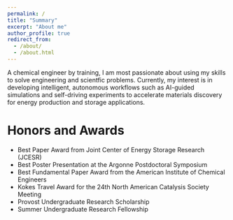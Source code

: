 ```yaml
---
permalink: /
title: "Summary"
excerpt: "About me"
author_profile: true
redirect_from: 
  - /about/
  - /about.html
---
```


A chemical engineer by training, I am most passionate about using my skills to solve engineering and scientfic problems. Currently, my interest is in developing intelligent, autonomous workflows such as AI-guided simulations and self-driving experiments to accelerate materials discovery for energy production and storage applications.

Honors and Awards
===
- Best Paper Award from Joint Center of Energy Storage Research (JCESR)
- Best Poster Presentation at the Argonne Postdoctoral Symposium
- Best Fundamental Paper Award from the American Institute of Chemical Engineers 
- Kokes Travel Award for the 24th North American Catalysis Society Meeting
- Provost Undergraduate Research Scholarship 
- Summer Undergraduate Research Fellowship 